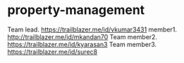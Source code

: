 # property-management
Team lead. https://trailblazer.me/id/vkumar3431
 member1. http://trailblazer.me/id/mkandan70
Team member2. https://trailblazer.me/id/kyarasan3
Team member3. https://trailblazer.me/id/surec8
